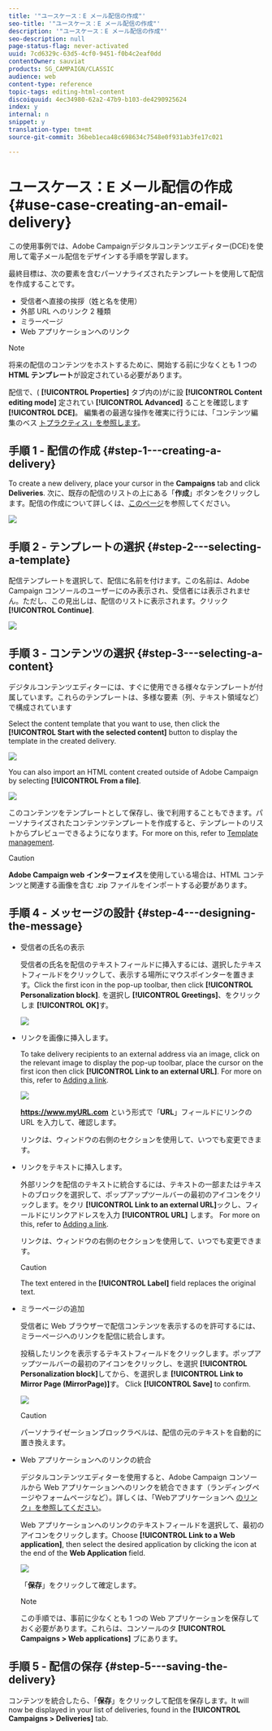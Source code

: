 ```yaml
---
title: '"ユースケース：E メール配信の作成"'
seo-title: '"ユースケース：E メール配信の作成"'
description: '"ユースケース：E メール配信の作成"'
seo-description: null
page-status-flag: never-activated
uuid: 7cd6329c-63d5-4cf0-9451-f0b4c2eaf0dd
contentOwner: sauviat
products: SG_CAMPAIGN/CLASSIC
audience: web
content-type: reference
topic-tags: editing-html-content
discoiquuid: 4ec34980-62a2-47b9-b103-de4290925624
index: y
internal: n
snippet: y
translation-type: tm+mt
source-git-commit: 36beb1eca48c698634c7548e0f931ab3fe17c021

---
```



# ユースケース：E メール配信の作成{#use-case-creating-an-email-delivery}

この使用事例では、Adobe Campaignデジタルコンテンツエディター(DCE)を使用して電子メール配信をデザインする手順を学習します。

最終目標は、次の要素を含むパーソナライズされたテンプレートを使用して配信を作成することです。

* 受信者へ直接の挨拶（姓と名を使用）
* 外部 URL へのリンク 2 種類
* ミラーページ
* Web アプリケーションへのリンク

>[!NOTE]
>
>将来の配信のコンテンツをホストするために、開始する前に少なくとも 1 つの **HTML テンプレート**&#x200B;が設定されている必要があります。
>
>配信で、( **[!UICONTROL Properties]** タブ内の)がに設 **[!UICONTROL Content editing mode]** 定されてい **[!UICONTROL Advanced]** ることを確認します **[!UICONTROL DCE]**。 編集者の最適な操作を確実に行うには、「コンテンツ編集のベス [トプラクティス」を参照します](../../web/using/content-editing-best-practices.md)。

## 手順 1 - 配信の作成 {#step-1---creating-a-delivery}

To create a new delivery, place your cursor in the **Campaigns** tab and click **Deliveries**. 次に、既存の配信のリストの上にある「**作成**」ボタンをクリックします。配信の作成について詳しくは、[このページ](../../delivery/using/about-email-channel.md)を参照してください。

![](assets/delivery_step_1.png)

## 手順 2 - テンプレートの選択 {#step-2---selecting-a-template}

配信テンプレートを選択して、配信に名前を付けます。この名前は、Adobe Campaign コンソールのユーザーにのみ表示され、受信者には表示されません。ただし、この見出しは、配信のリストに表示されます。クリック **[!UICONTROL Continue]**.

![](assets/dce_delivery_model.png)

## 手順 3 - コンテンツの選択 {#step-3---selecting-a-content}

デジタルコンテンツエディターには、すぐに使用できる様々なテンプレートが付属しています。これらのテンプレートは、多様な要素（列、テキスト領域など）で構成されています

Select the content template that you want to use, then click the **[!UICONTROL Start with the selected content]** button to display the template in the created delivery.

![](assets/dce_select_model.png)

You can also import an HTML content created outside of Adobe Campaign by selecting **[!UICONTROL From a file]**.

![](assets/dce_select_from_file_template.png)

このコンテンツをテンプレートとして保存し、後で利用することもできます。パーソナライズされたコンテンツテンプレートを作成すると、テンプレートのリストからプレビューできるようになります。For more on this, refer to [Template management](../../web/using/template-management.md).

>[!CAUTION]
>
>**Adobe Campaign web インターフェイス**&#x200B;を使用している場合は、HTML コンテンツと関連する画像を含む .zip ファイルをインポートする必要があります。

## 手順 4 - メッセージの設計 {#step-4---designing-the-message}

* 受信者の氏名の表示

   受信者の氏名を配信のテキストフィールドに挿入するには、選択したテキストフィールドをクリックして、表示する場所にマウスポインターを置きます。Click the first icon in the pop-up toolbar, then click **[!UICONTROL Personalization block]**. を選択し **[!UICONTROL Greetings]**、をクリックしま **[!UICONTROL OK]**&#x200B;す。

   ![](assets/dce_personalizationblock_greetings.png)

* リンクを画像に挿入します。

   To take delivery recipients to an external address via an image, click on the relevant image to display the pop-up toolbar, place the cursor on the first icon then click **[!UICONTROL Link to an external URL]**. For more on this, refer to [Adding a link](../../web/using/editing-content.md#adding-a-link).

   ![](assets/dce_externalpage.png)

   **https://www.myURL.com** という形式で「**URL**」フィールドにリンクの URL を入力して、確認します。

   リンクは、ウィンドウの右側のセクションを使用して、いつでも変更できます。

* リンクをテキストに挿入します。

   外部リンクを配信のテキストに統合するには、テキストの一部またはテキストのブロックを選択して、ポップアップツールバーの最初のアイコンをクリックします。をクリ **[!UICONTROL Link to an external URL]**&#x200B;ックし、フィールドにリンクアドレスを入力 **[!UICONTROL URL]** します。 For more on this, refer to [Adding a link](../../web/using/editing-content.md#adding-a-link).

   リンクは、ウィンドウの右側のセクションを使用して、いつでも変更できます。

   >[!CAUTION]
   >
   >The text entered in the **[!UICONTROL Label]** field replaces the original text.

* ミラーページの追加

   受信者に Web ブラウザーで配信コンテンツを表示するのを許可するには、ミラーページへのリンクを配信に統合します。

   投稿したリンクを表示するテキストフィールドをクリックします。ポップアップツールバーの最初のアイコンをクリックし、を選択 **[!UICONTROL Personalization block]**&#x200B;してから、を選択しま **[!UICONTROL Link to Mirror Page (MirrorPage)]**&#x200B;す。 Click **[!UICONTROL Save]** to confirm.

   ![](assets/dce_mirrorpage.png)

   >[!CAUTION]
   >
   >パーソナライゼーションブロックラベルは、配信の元のテキストを自動的に置き換えます。

* Web アプリケーションへのリンクの統合

   デジタルコンテンツエディターを使用すると、Adobe Campaign コンソールから Web アプリケーションへのリンクを統合できます（ランディングページやフォームページなど）。詳しくは、「Webアプリケーションへ [のリンク」を参照してください](../../web/using/editing-content.md#link-to-a-web-application)。

   Web アプリケーションへのリンクのテキストフィールドを選択して、最初のアイコンをクリックします。Choose **[!UICONTROL Link to a Web application]**, then select the desired application by clicking the icon at the end of the **Web Application** field.

   ![](assets/dce_webapp.png)

   「**保存**」をクリックして確定します。

   >[!NOTE]
   >
   >この手順では、事前に少なくとも 1 つの Web アプリケーションを保存しておく必要があります。これらは、コンソールのタ **[!UICONTROL Campaigns > Web applications]** ブにあります。

## 手順 5 - 配信の保存 {#step-5---saving-the-delivery}

コンテンツを統合したら、「**保存**」をクリックして配信を保存します。It will now be displayed in your list of deliveries, found in the **[!UICONTROL Campaigns > Deliveries]** tab.
